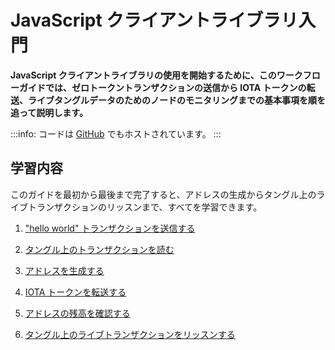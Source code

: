 # JavaScript クライアントライブラリ入門
<!-- # Get started with the JavaScript client library -->

**JavaScript クライアントライブラリの使用を開始するために、このワークフローガイドでは、ゼロトークントランザクションの送信から IOTA トークンの転送、ライブタングルデータのためのノードのモニタリングまでの基本事項を順を追って説明します。**
<!-- **To help you get started with the JavaScript client library, this workflow guide walks you through the essentials from sending a zero-value transaction to transferring IOTA tokens and monitoring a node for live Tangle data.** -->

:::info:
コードは [GitHub](https://github.com/iota-community/javascript-iota-workshop) でもホストされています。
:::
<!-- :::info: -->
<!-- The code is also hosted on [GitHub](https://github.com/iota-community/javascript-iota-workshop). -->
<!-- ::: -->

## 学習内容
<!-- ## What you will learn -->

このガイドを最初から最後まで完了すると、アドレスの生成からタングル上のライブトランザクションのリッスンまで、すべてを学習できます。
<!-- If you complete this guide from beginning to end, you'll learn everything from generating addresses to listening for live transaction on the Tangle. -->

1. ["hello world" トランザクションを送信する](../js/send-your-first-bundle.md)
<!-- 1. [Send a "hello world" transaction](../js/send-your-first-bundle.md) -->

2. [タングル上のトランザクションを読む](../js/read-transactions.md)
<!-- 2. [Read transactions on the Tangle](../js/read-transactions.md) -->

3. [アドレスを生成する](../js/generate-an-address.md)
<!-- 3. [Generate an address](../js/generate-an-address.md) -->

4. [IOTA トークンを転送する](../js/transfer-iota-tokens.md)
<!-- 4. [Transfer IOTA tokens](../js/transfer-iota-tokens.md) -->

5. [アドレスの残高を確認する](../js/check-balance.md)
<!-- 5. [Check the balance of an address](../js/check-balance.md) -->

6. [タングル上のライブトランザクションをリッスンする](../js/listen-for-transactions.md)
<!-- 6. [Listen for live transactions on the Tangle](../js/listen-for-transactions.md) -->
